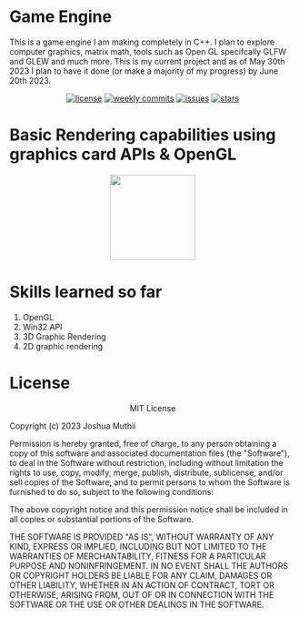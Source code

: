 # Game Engine

This is a game engine I am making completely in C++. I plan to explore computer graphics, matrix math, tools such as Open GL specifcally GLFW and GLEW and much more. This is my current project and as of May 30th 2023  I plan to have it done (or make a majority of my progress) by June 20th 2023.



<div align="center">
  
  <a href="">![license](https://img.shields.io/github/license/Jkm036/GameEngine)</a>
  <a href="">![weekly commits](https://img.shields.io/github/commit-activity/w/Jkm036/GameEngine)</a>
  <a href="">![issues](https://img.shields.io/github/issues/Jkm036/GameEngine)</a>
  <a href="">![stars](https://img.shields.io/github/stars/Jkm036/GameEngine?style=social)</a>
  
</div>

# Basic Rendering capabilities using graphics card APIs & OpenGL
<div align="center" >
<img src="https://user-images.githubusercontent.com/93635097/242000402-9910d0c8-f42a-4a7a-bfeb-12cddd2ec10a.png" height="150px" />
</div>


# Skills learned so far
1. OpenGL
2. Win32 API
3. 3D Graphic Rendering
4. 2D graphic rendering 


# License
<p align="center">
MIT License

Copyright (c) 2023 Joshua Muthii

Permission is hereby granted, free of charge, to any person obtaining a copy
of this software and associated documentation files (the "Software"), to deal
in the Software without restriction, including without limitation the rights
to use, copy, modify, merge, publish, distribute, sublicense, and/or sell
copies of the Software, and to permit persons to whom the Software is
furnished to do so, subject to the following conditions:

The above copyright notice and this permission notice shall be included in all
copies or substantial portions of the Software.

THE SOFTWARE IS PROVIDED "AS IS", WITHOUT WARRANTY OF ANY KIND, EXPRESS OR
IMPLIED, INCLUDING BUT NOT LIMITED TO THE WARRANTIES OF MERCHANTABILITY,
FITNESS FOR A PARTICULAR PURPOSE AND NONINFRINGEMENT. IN NO EVENT SHALL THE
AUTHORS OR COPYRIGHT HOLDERS BE LIABLE FOR ANY CLAIM, DAMAGES OR OTHER
LIABILITY, WHETHER IN AN ACTION OF CONTRACT, TORT OR OTHERWISE, ARISING FROM,
OUT OF OR IN CONNECTION WITH THE SOFTWARE OR THE USE OR OTHER DEALINGS IN THE
SOFTWARE.
</p>
